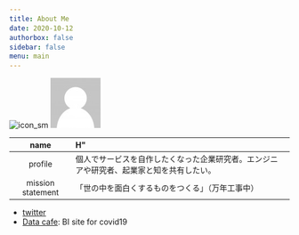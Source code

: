 ```yaml
---
title: About Me
date: 2020-10-12
authorbox: false
sidebar: false
menu: main
---
```


![icon_sm](../img/icon_sm.png)
![icon_sm](../img/avatar.png)

|  name  |  H"  |
| :----: | :---- |
|  profile  |  個人でサービスを自作したくなった企業研究者。エンジニアや研究者、起業家と知を共有したい。  |
|  mission statement  |  「世の中を面白くするものをつくる」（万年工事中）  |

- [twitter](https://twitter.com/hllneerk)
- [Data cafe](https://hllneerk.github.io/DataCafe/index.html): BI site for covid19